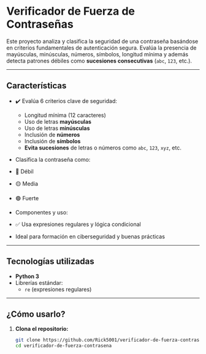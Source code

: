 #  Verificador de Fuerza de Contraseñas 

Este proyecto analiza y clasifica la seguridad de una contraseña basándose en criterios fundamentales de autenticación segura. Evalúa la presencia de mayúsculas, minúsculas, números, símbolos, longitud mínima y además detecta patrones débiles como **sucesiones consecutivas** (`abc`, `123`, etc.).

---

##  Características

- ✔️ Evalúa 6 criterios clave de seguridad:
  - Longitud mínima (12 caracteres)
  - Uso de letras **mayúsculas**
  - Uso de letras **minúsculas**
  - Inclusión de **números**
  - Inclusión de **símbolos**
  - **Evita sucesiones** de letras o números como `abc`, `123`, `xyz`, etc.
    
-  Clasifica la contraseña como:
  - 🔴 Débil
  - 🟡 Media
  - 🟢 Fuerte

-  Componentes y uso:
- ✅ Usa expresiones regulares y lógica condicional
-  Ideal para formación en ciberseguridad y buenas prácticas

---

##  Tecnologías utilizadas

- **Python 3**
- Librerías estándar:
  - `re` (expresiones regulares)

---

##  ¿Cómo usarlo?

1. **Clona el repositorio:**

   ```bash
   git clone https://github.com/Rick5001/verificador-de-fuerza-contrasena.git
   cd verificador-de-fuerza-contrasena
